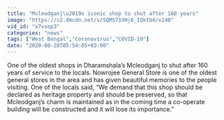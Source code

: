 ```yaml
---
title: "Mcleodganj\u2019s iconic shop to shut after 160 years"
image: "https://s2.dmcdn.net/v/SQMS71VHj6_IQktU4/x240"
vid_id: "x7vsop3"
categories: "news"
tags: ["West Bengal","Coronavirus","COVID-19"]
date: "2020-08-28T05:54:05+03:00"
---
```

One of the oldest shops in Dharamshala’s Mcleodganj to shut after 160 years of service to the locals. Nowrojee General Store is one of the oldest general stores in the area and has given beautiful memories to the people visiting. One of the locals said, “We demand that this shop should be declared as heritage property and should be preserved, so that Mcleodganj’s charm is maintained as in the coming time a co-operate building will be constructed and it will lose its importance.”  <br>
